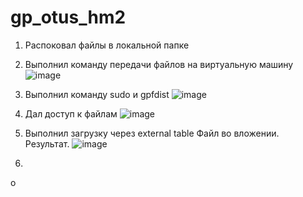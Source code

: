 # gp_otus_hm2
1) Распоковал файлы в локальной папке

2) Выполнил команду передачи файлов на виртуальную машину
   ![image](https://github.com/user-attachments/assets/3698bbe1-cffd-4188-9a59-ad7202cfd13f)

3) Выполнил команду sudo и gpfdist
   ![image](https://github.com/user-attachments/assets/cb19bb71-0133-4b7e-ac31-ac71f45211c8)


4) Дал доступ к файлам
   ![image](https://github.com/user-attachments/assets/90a9822c-4d1f-4ef3-985b-6b28122bff4a)

5) Выполнил загрузку через external table
   Файл во вложении. Результат.
   ![image](https://github.com/user-attachments/assets/563836a3-5a3d-4468-a18a-d43494ea49b7)

6)
о




